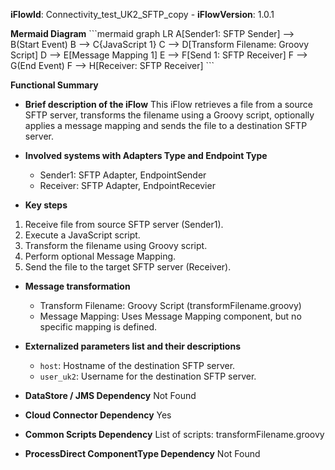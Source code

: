**iFlowId**: Connectivity_test_UK2_SFTP_copy - **iFlowVersion**: 1.0.1

**Mermaid Diagram**
\`\`\`mermaid
graph LR
    A[Sender1: SFTP Sender] --> B(Start Event)
    B --> C{JavaScript 1}
    C --> D[Transform Filename: Groovy Script]
    D --> E[Message Mapping 1]
    E --> F[Send 1: SFTP Receiver]
    F --> G(End Event)
    F --> H[Receiver: SFTP Receiver]
\`\`\`

**Functional Summary**
- **Brief description of the iFlow**
This iFlow retrieves a file from a source SFTP server, transforms the filename using a Groovy script, optionally applies a message mapping and sends the file to a destination SFTP server.

- **Involved systems with Adapters Type and Endpoint Type**
    - Sender1: SFTP Adapter, EndpointSender
    - Receiver: SFTP Adapter, EndpointRecevier

- **Key steps**
1.  Receive file from source SFTP server (Sender1).
2.  Execute a JavaScript script.
3.  Transform the filename using Groovy script.
4.  Perform optional Message Mapping.
5.  Send the file to the target SFTP server (Receiver).

- **Message transformation**
    - Transform Filename: Groovy Script (transformFilename.groovy)
    - Message Mapping: Uses Message Mapping component, but no specific mapping is defined.

- **Externalized parameters list and their descriptions**
    - `host`: Hostname of the destination SFTP server.
    - `user_uk2`: Username for the destination SFTP server.

- **DataStore / JMS Dependency**
Not Found

- **Cloud Connector Dependency**
Yes

- **Common Scripts Dependency**
List of scripts: transformFilename.groovy

- **ProcessDirect ComponentType Dependency**
Not Found